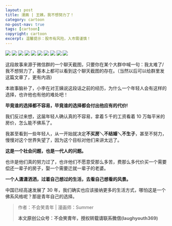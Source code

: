 ```yaml
---
layout: post
title: 漫画 | 王姨，我不想努力了！
category: cartoon
no-post-nav: true
tags: [cartoon]
copyright: cartoon
excerpt: 温馨提示：股市有风险，入市需谨慎！
---
```


![](http://favorites.ren/assets/images/2019/cartoon/nonuli01.jpg)
![](http://favorites.ren/assets/images/2019/cartoon/nonuli02.jpg)
![](http://favorites.ren/assets/images/2019/cartoon/nonuli03.jpg)
![](http://favorites.ren/assets/images/2019/cartoon/nonuli04.jpg)
![](http://favorites.ren/assets/images/2019/cartoon/nonuli05.jpg)
![](http://favorites.ren/assets/images/2019/cartoon/nonuli07.jpg)
![](http://favorites.ren/assets/images/2019/cartoon/nonuli08.jpg)
![](http://favorites.ren/assets/images/2019/cartoon/nonuli09.jpg)
![](http://favorites.ren/assets/images/2019/cartoon/nonuli10.jpg)
![](http://favorites.ren/assets/images/2019/cartoon/nonuli11.jpg)

这段故事来源于微信群的一个聊天截图，只要你在某个大群中喊一句：我太难了/我不想努力了，基本上都可以看到这个聊天截图的存在。（当然以后可以给群里发这篇文章了，更有内涵）
 
本故事脑补了，小李在对王姨说这段话之前的经历，为什么一个年轻人会有这样的选择，也许他也有他的难处吧！
 
**毕竟谁的选择都不容易，毕竟谁的选择都会付出他应有的代价!**
 
我们反过来想，这届年轻人确认真的不容易，拿着５千的工资看着 10 万每平米的房价，怎么能不佛系了。
 
我甚至看到一些年轻人，从一开始就决定**不买房＼不结婚＼不生子**，甚至不努力，慢慢对这个世界失望了，因为这个目标对他们来讲太远了。
 
**这是一个社会问题，也是一代人的问题。**
 
也许是他们真的努力过了，也许他们不愿意受那么多苦，费那么多代价买一个需要偿还一辈子的房子，娶一个需要迁就一辈子的老婆。
 
**一个人潇潇洒洒，过着自己想过的生活，去看自己想看的风景。**
 
中国已经高速发展了 30 年，我们确实也应该接纳更多的生活方式，哪怕这是一个佛系风格呢？那是青年自己的选择。
 
>作者：不会笑青年 | 漫画师：Summer
>
>**本文原创公众号：不会笑青年，授权转载请联系微信(laughyouth369)**

